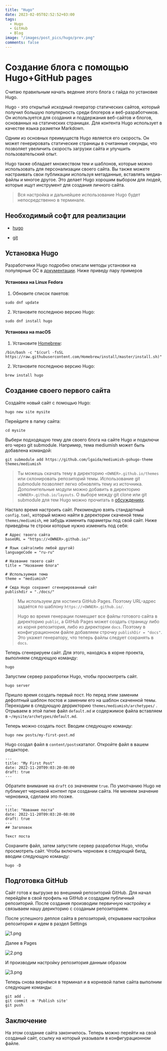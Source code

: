 ```yaml
---
title: "Hugo"
date: 2023-02-05T02:52:52+03:00
tags:
  - Hugo
  - GitHub
  - Blog
image: "/images/post_pics/hugo/prev.png"
comments: false
---
```


# Создание блога с помощью Hugo+GitHub pages

Считаю правильным начать ведение этого блога с гайда по установке Hugo.

Hugo - это открытый исходный генератор статических сайтов, который получил большую популярность среди блогеров и веб-разработчиков. Он используется для создания и поддержания веб-сайтов и блогов, основанных на статических страницах. Для контента Hugo использует в качестве языка разметки Markdown.

Одним из основных преимуществ Hugo является его скорость. Он может генерировать статические страницы в считанные секунды, что позволяет увеличить скорость загрузки сайта и улучшить пользовательский опыт.

Hugo также обладает множеством тем и шаблонов, которые можно использовать для персонализации своего сайта. Вы также можете настраивать свои публикации используя метаданные, вставлять медиа-файлы и многое другое. Это делает Hugo хорошим выбором для людей, которые ищут инструмент для создания личного сайта.

> Вся настройка и дальнейшее использование Hugo будет непосредственно в терминале.

## Необходимый софт для реализации

- [hugo](https://gohugo.io/)

- [git](https://git-scm.com/)

## Установка Hugo

Разработчики Hugo подробно описали методы установки на популярные ОС в [документации](https://gohugo.io/getting-started/installing/). Ниже приведу пару примеров

#### Установка на Linux Fedora

1. Обновите список пакетов:

`sudo dnf update`

2. Установите последнюю версию Hugo:

`sudo dnf install hugo`

#### Установка на macOS

1. Установите [Homebrew](https://brew.sh/):

`/bin/bash -c "$(curl -fsSL https://raw.githubusercontent.com/Homebrew/install/master/install.sh)"`

2. Установите последнюю версию Hugo:

`brew install hugo`

## Создание своего первого сайта

Создайте новый сайт с помощью Hugo:

`hugo new site mysite`

Перейдите в папку сайта:

`cd mysite`

Выбери подходящую тему для своего блога на сайте Hugo и подключи его через git submodule. Например, тема mediumish может быть добавлена командой:

`git submodule add https://github.com/lgaida/mediumish-gohugo-theme themes/mediumish`

> Ты можешь скачать тему в директорию `<OWNER>.github.io/themes` или склонировать репозиторий темы. Использование git submodule позволяет легко обновлять тему из источника. Дополнительные модули можно добавить в директорию `<OWNER>.github.io/layouts`. О выборе между git clone или git submodule для тем Hugo можно прочитать в [обсуждениях](https://discourse.gohugo.io/t/adding-a-theme-as-a-submodule-or-clone/8789).

Настало время настроить сайт. Рекомендую взять стандартный `config.toml`, который можно найти в деректории скаченой темы `themes/mediumish`, не забудь изменить параметры под свой сайт. Ниже приведёны те строки которые нужно изменить под себя:

```
# Адрес твоего сайта
baseURL = "https://<OWNER>.github.io/"

# Язык сайта(либо любой другой)
languageCode = "ru-ru"

# Название твоего сайт
title = "Название блога"

# Используемая тема
theme = "mediumish"

# Сюда Hugo сохранит сгенерированный сайт
publishdir = "./docs/"
```

> Мы используем для хостинга GitHub Pages. Поэтому URL-адрес задаётся по шаблону `https://<OWNER>.github.io/`.
> 
> Hugo во время генерации помещает все файлы готового сайта в директорию `public`, а GitHub Pages может создать страницу либо из корня репозитория, либо из директории `docs`. Поэтому в конфигурационном файле добавляем строчку `publishDir = "docs"`. Это укажет генератору, что теперь файлы следует сохранять в `docs`.

Теперь сгенерируем сайт. Для этого, находясь в корне проекта, выполняем следующую команду:

`hugo`

Запустим сервер разработки Hugo, чтобы просмотреть сайт.

`hugo server`

Пришло время создать первый пост. Но перед этим заменим дефолтный шаблон постов и заменим его на шаблон скаченной темы. Переходим в следующую деррикторию `themes/mediumish/archetypes/` . Отрываем в этой папке файл `default.md` и содержимое файла вставляем в `~/mysite/archetypes/default.md`.

Теперь можно создать пост. Вводим следующую команду:

`hugo new posts/my-first-post.md`

Hugo создал файл в `content/posts`каталог. Откройте файл в вашем редакторе.

```text
---
title: "My First Post"
date: 2022-11-20T09:03:20-08:00
draft: true
---
```

Обратите внимание на `draft` со значением `true`. По умолчанию Hugo не публикует черновой контент при создании сайта. Не меняем значение черновика, сделаем это позже.

```text
---
title: "Навание поста"
date: 2022-11-20T09:03:20-08:00
draft: true
---
## Заголовок

Текст поста
```

Сохраните файл, затем запустите сервер разработки Hugo, чтобы просмотреть сайт. 
Чтобы включить черновик в следующий билд, вводим следующую команду:

`hugo -D`

## Подготовка GitHub

Сайт готов к выгрузке во внешниий репозиторий GitHub. Для начал перейдём в свой профиль на GitHub и создадим публичный репозиторий. После создания производим первичную настройку и связываем нашу дерикторию с созданым репозиторием.

После успешного деплоя сайта в репозиторий, открываем настройки репозитория и идем в раздел Settings

![1.png](/images/post_pics/hugo/1.png)

Далее в Pages

![2.png](/images/post_pics/hugo/2.png)

И производим настройку репозитория данным образом

![3.png](/images/post_pics/hugo/3.png)

Теперь снова вернёмся в терминал и в корневой папке сайта выполним следующие команды:

```
git add .
git commit -m 'Publish site'
git push
```

## Заключение

На этом создание сайта закончилось. Теперь можно перейти на свой созданый сайт, ссылку на который указывали в конфигурационном файле.
